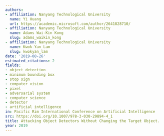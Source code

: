 ```yaml
---
authors:
- affiliation: Nanyang Technological University
  name: Yi Huang
  url: https://academic.microsoft.com/author/2641828710/
- affiliation: Nanyang Technological University
  name: Adams Wai-Kin Kong
  slug: adams_waikin_kong
- affiliation: Nanyang Technological University
  name: Kwok-Yan Lam
  slug: kwokyan_lam
date: '2019-08-26'
estimated_citations: 2
fields:
- object detection
- minimum bounding box
- stop sign
- computer vision
- pixel
- adversarial system
- computer science
- detector
- artificial intelligence
in: Pacific Rim International Conference on Artificial Intelligence
src: https://doi.org/10.1007/978-3-030-29894-4_1
title: Attacking Object Detectors Without Changing the Target Object.
year: 2019
---
```

